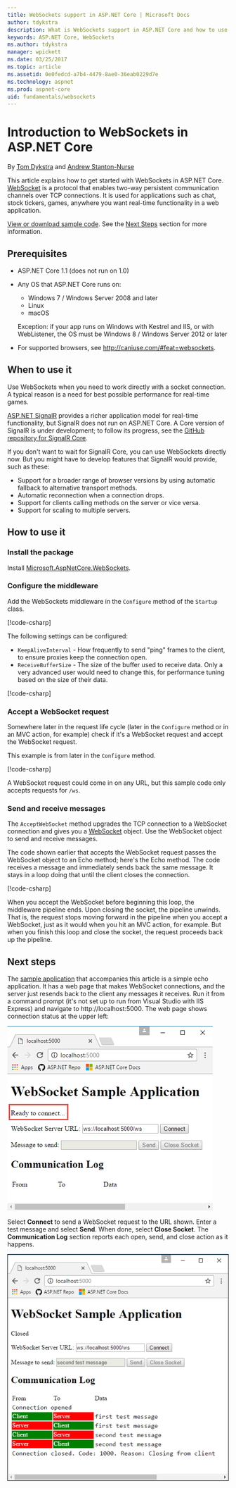 ```yaml
---
title: WebSockets support in ASP.NET Core | Microsoft Docs
author: tdykstra
description: What is WebSockets support in ASP.NET Core and how to use it.
keywords: ASP.NET Core, WebSockets
ms.author: tdykstra
manager: wpickett
ms.date: 03/25/2017
ms.topic: article
ms.assetid: 0e0fedcd-a7b4-4479-8ae0-36eab0229d7e
ms.technology: aspnet
ms.prod: aspnet-core
uid: fundamentals/websockets
---
```


# Introduction to WebSockets in ASP.NET Core

By [Tom Dykstra](https://github.com/tdykstra) and [Andrew Stanton-Nurse](https://github.com/anurse)

This article explains how to get started with WebSockets in ASP.NET Core. [WebSocket](https://en.wikipedia.org/wiki/WebSocket) is a protocol that enables two-way persistent communication channels over TCP connections. It is used for applications such as chat, stock tickers, games, anywhere you want real-time functionality in a web application.

[View or download sample code](https://github.com/aspnet/Docs/tree/master/aspnetcore/fundamentals/websockets/sample). See the [Next Steps](#next-steps) section for more information.


## Prerequisites

* ASP.NET Core 1.1 (does not run on 1.0)
* Any OS that ASP.NET Core runs on:
  
  * Windows 7 / Windows Server 2008 and later
  * Linux
  * macOS

   Exception: if your app runs on Windows with Kestrel and IIS, or with WebListener, the OS must be Windows 8 / Windows Server 2012 or later

* For supported browsers, see http://caniuse.com/#feat=websockets.

## When to use it

Use WebSockets when you need to work directly with a socket connection. A typical reason is a need for best possible performance for real-time games.

[ASP.NET SignalR](https://docs.microsoft.com/aspnet/signalr/overview/getting-started/introduction-to-signalr) provides a richer application model for real-time functionality, but SignalR does not run on ASP.NET Core. A Core version of SignalR is under development; to follow its progress, see the [GitHub repository for SignalR Core](https://github.com/aspnet/SignalR).

If you don't want to wait for SignalR Core, you can use WebSockets directly now. But you might have to develop features that SignalR would provide, such as these:

* Support for a broader range of browser versions by using automatic fallback to alternative transport methods.
* Automatic reconnection when a connection drops.
* Support for clients calling methods on the server or vice versa.
* Support for scaling to multiple servers.

## How to use it

### Install the package

Install [Microsoft.AspNetCore.WebSockets](https://www.nuget.org/packages/Microsoft.AspNetCore.WebSockets/).

### Configure the middleware

Add the WebSockets middleware in the `Configure` method of the `Startup` class.

[!code-csharp[](websockets/sample/Startup.cs?name=UseWebSockets)]

The following settings can be configured:

* `KeepAliveInterval` - How frequently to send "ping" frames to the client, to ensure proxies keep the connection open.
* `ReceiveBufferSize` - The size of the buffer used to receive data. Only a very advanced user would need to change this, for performance tuning based on the size of their data.

[!code-csharp[](websockets/sample/Startup.cs?name=UseWebSocketsOptions)]

### Accept a WebSocket request

Somewhere later in the request life cycle (later in the `Configure` method or in an MVC action, for example) check if it's a WebSocket request and accept the WebSocket request.

This example is from later in the `Configure` method.

[!code-csharp[](websockets/sample/Startup.cs?name=AcceptWebSocket&highlight=7)]

A WebSocket request could come in on any URL, but this sample code only accepts requests for `/ws`.

### Send and receive messages

The `AcceptWebSocket` method upgrades the TCP connection to a WebSocket connection and gives you a [WebSocket](https://docs.microsoft.com/dotnet/core/api/system.net.websockets.websocket) object. Use the WebSocket object to send and receive messages.

The code shown earlier that accepts the WebSocket request passes the WebSocket object to an Echo method; here's the Echo method. The code receives a message and immediately sends back the same message. It stays in a loop doing that until the client closes the connection. 

[!code-csharp[](websockets/sample/Startup.cs?name=Echo)]

When you accept the WebSocket before beginning this loop, the middleware pipeline ends.  Upon closing the socket, the pipeline unwinds. That is, the request stops moving forward in the pipeline when you accept a WebSocket, just as it would when you hit an MVC action, for example.  But when you finish this loop and close the socket, the request proceeds back up the pipeline.

## Next steps

The [sample application](https://github.com/aspnet/Docs/tree/master/aspnetcore/fundamentals/websockets/sample) that accompanies this article is a simple echo application. It has a web page that makes WebSocket connections, and the server just resends back to the client any messages it receives. Run it from a command prompt (it's not set up to run from Visual Studio with IIS Express) and navigate to http://localhost:5000. The web page shows connection status at the upper left:

![Initial state of web page](websockets/_static/start.png)

Select **Connect** to send a WebSocket request to the URL shown.  Enter a test message and select **Send**. When done, select **Close Socket**. The **Communication Log** section reports each open, send, and close action as it happens.

![Initial state of web page](websockets/_static/end.png)
